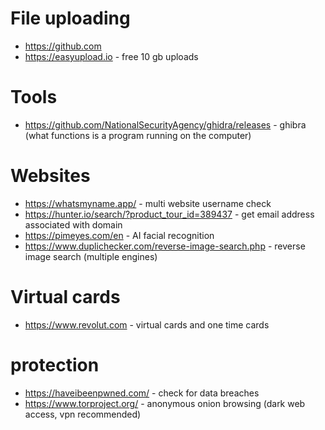 # File uploading
- https://github.com 
- https://easyupload.io - free 10 gb uploads

# Tools
- https://github.com/NationalSecurityAgency/ghidra/releases - ghibra (what functions is a program running on the computer)

# Websites
- https://whatsmyname.app/ - multi website username check
- https://hunter.io/search/?product_tour_id=389437 - get email address associated with domain
- https://pimeyes.com/en - AI facial recognition
- https://www.duplichecker.com/reverse-image-search.php - reverse image search (multiple engines)

# Virtual cards
- https://www.revolut.com - virtual cards and one time cards

# protection
- https://haveibeenpwned.com/ - check for data breaches
- https://www.torproject.org/ - anonymous onion browsing (dark web access, vpn recommended) 
